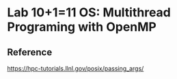 # Lab 10+1=11 OS: Multithread Programing with OpenMP

## Reference

https://hpc-tutorials.llnl.gov/posix/passing_args/
